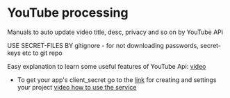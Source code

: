 # YouTube processing
Manuals to auto update video title, desc, privacy and so on by YouTube APi

USE SECRET-FILES BY gitignore - for not downloading passwords, secret-keys etc to git repo

Easy explanation to learn some useful features of YouTube Api: [video](https://www.youtube.com/playlist?list=PLWVnIRD69wY7H6zrG6moBGsidavxdOBxq)

* To get your app's client_secret go to the [link](https://console.cloud.google.com/welcome?pli=1) for creating and settings your project 
[video how to use the service](https://www.youtube.com/watch?v=H3TotwQ8XWw&list=PLWVnIRD69wY7H6zrG6moBGsidavxdOBxq&index=5)


